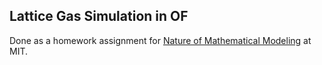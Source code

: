## Lattice Gas Simulation in OF

Done as a homework assignment for [Nature of Mathematical Modeling](http://fab.cba.mit.edu/classes/864.14/text/ca.pdf) at MIT.
